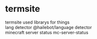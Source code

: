 # termsite
 termsite
used librarys for things    
lang detector @hailebot/language detector  
minecraft server status mc-server-status
